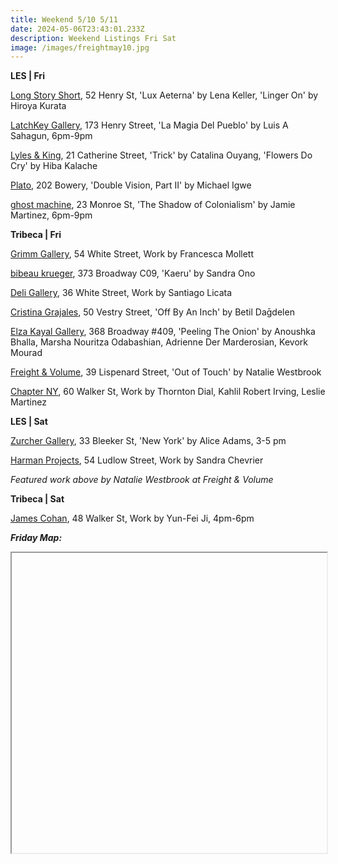 ```yaml
---
title: Weekend 5/10 5/11
date: 2024-05-06T23:43:01.233Z
description: Weekend Listings Fri Sat
image: /images/freightmay10.jpg
---
```

**L﻿ES | Fri**

[Long Story Short](https://www.lss.gallery/cities/new-york), 52 Henry St, 'Lux Aeterna' by Lena Keller, 'Linger On' by Hiroya Kurata

[LatchKey Gallery](https://www.latchkey-gallery.com/exhibitions-future-2), 173 Henry Street, 'La Magia Del Pueblo' by Luis A Sahagun, 6pm-9pm

[Lyles & King](https://lylesandking.com/), 21 Catherine Street, 'Trick' by Catalina Ouyang, 'Flowers Do Cry' by Hiba Kalache

[Plato](https://www.instagram.com/platogallery/), 202 Bowery, 'Double Vision, Part II' by Michael Igwe

[ghost machine](https://www.ghostmachine.nyc/projects/jamie-martinez%3A-the-shadow-of-colonialism), 23 Monroe St, 'The Shadow of Colonialism' by Jamie Martinez, 6pm-9pm

**Tribeca | Fri**

[Grimm Gallery](https://grimmgallery.com/exhibitions/277-francesca-mollett/), 54 White Street, Work by Francesca Mollett

[bibeau krueger](https://bibeaukrueger.com/), 373 Broadway C09, 'Kaeru' by Sandra Ono

[Deli Gallery](https://deligallery.com/Exhibitions), 36 White Street, Work by Santiago Licata

[Cristina Grajales](https://cristinagrajales.com/exhibitions/off-by-an-inch/), 50 Vestry Street, 'Off By An Inch' by Betil Daḡdelen

[Elza Kayal Gallery](https://elzakayal.com/current), 368 Broadway #409, 'Peeling The Onion' by Anoushka Bhalla, Marsha Nouritza Odabashian, Adrienne Der Marderosian, Kevork Mourad

[Freight & Volume](http://www.freightandvolume.com/exhibitions), 39 Lispenard Street, 'Out of Touch' by Natalie Westbrook

[Chapter NY](https://chapter-ny.com/), 60 Walker St, Work by Thornton Dial, Kahlil Robert Irving, Leslie Martinez

**L﻿ES | Sat**

[Zurcher Gallery](https://www.galeriezurcher.com/), 33 Bleeker St, 'New York' by Alice Adams, 3-5 pm

[Harman Projects](https://www.harmanprojects.com/exhibitions/66-sandra-chevrier-solo-exhibition/), 54 Ludlow Street, Work by Sandra Chevrier

*F﻿eatured work above by Natalie Westbrook at Freight & Volume*

**T﻿ribeca | Sat**

[James Cohan](https://www.jamescohan.com/), 48 Walker St, Work by Yun-Fei Ji, 4pm-6pm



***F﻿riday Map:***

<iframe src="https://www.google.com/maps/d/u/1/embed?mid=1DSDc6Z_kvAyz4S2XwM7MD_M7H4U0GLM&ehbc=2E312F" width="100%" height="480"></iframe>